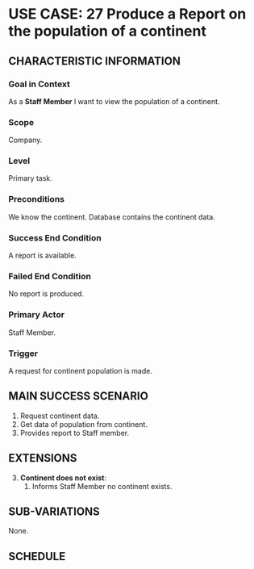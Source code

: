 # USE CASE: 27 Produce a Report on the population of a continent 

## CHARACTERISTIC INFORMATION

### Goal in Context
As a **Staff Member** I want to view the population of a continent.


### Scope

Company.

### Level

Primary task.

### Preconditions

We know the continent.  Database contains the continent data.

### Success End Condition

A report is available.

### Failed End Condition

No report is produced.

### Primary Actor

Staff Member.

### Trigger

A request for continent population is made.

## MAIN SUCCESS SCENARIO

1. Request continent data.
2. Get data of population from continent.
3. Provides report to Staff member.

## EXTENSIONS

3. **Continent does not exist**:
    1. Informs Staff Member no continent exists.

## SUB-VARIATIONS

None.

## SCHEDULE

